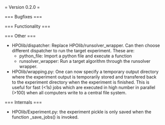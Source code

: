 = Version 0.2.0 =

=== Bugfixes ===

=== Functionality ===

=== Other ===

* HPOlib/dispatcher: Replace HPOlib/runsolver_wrapper. Can then choose different dispatcher to run the target experiment. These are:
    * python_file: Import a python file and execute a function
    * runsolver_wrapper: Run a target algorithm through the runsolver wrapper.
* HPOlib/wrapping.py: One can now specify a temporary output directory where the experiment output is temporarily stored and 
    transfered back to the experiment directory when the experiment is finished. This is useful for fast (<1s) jobs which are executed
    in high number in parallel (>100) when all computers write to a central file system.
    
=== Internals ===

* HPOlib/Experiment.py: the experiment pickle is only saved when the function _save_jobs() is invoked.
